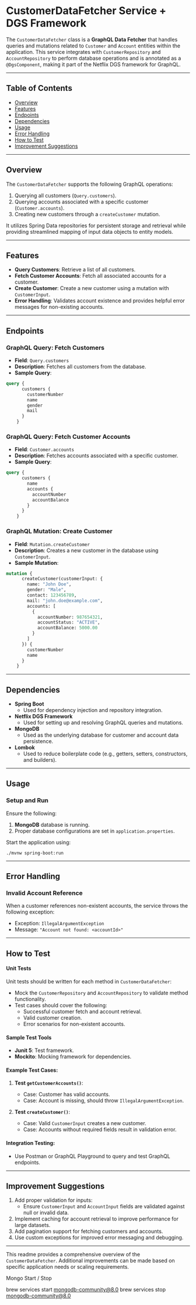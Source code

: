 

# CustomerDataFetcher Service + DGS Framework


The `CustomerDataFetcher` class is a **GraphQL Data Fetcher** that handles queries and mutations related to `Customer` and `Account` entities within the application. This service integrates with `CustomerRepository` and `AccountRepository` to perform database operations and is annotated as a `@DgsComponent`, making it part of the Netflix DGS framework for GraphQL.

---

## Table of Contents

- [Overview](#overview)
- [Features](#features)
- [Endpoints](#endpoints)
- [Dependencies](#dependencies)
- [Usage](#usage)
- [Error Handling](#error-handling)
- [How to Test](#how-to-test)
- [Improvement Suggestions](#improvement-suggestions)

---

## Overview

The `CustomerDataFetcher` supports the following GraphQL operations:
1. Querying all customers (`Query.customers`).
2. Querying accounts associated with a specific customer (`Customer.accounts`).
3. Creating new customers through a `createCustomer` mutation.

It utilizes Spring Data repositories for persistent storage and retrieval while providing streamlined mapping of input data objects to entity models.

---

## Features

- **Query Customers**: Retrieve a list of all customers.
- **Fetch Customer Accounts**: Fetch all associated accounts for a customer.
- **Create Customer**: Create a new customer using a mutation with `CustomerInput`.
- **Error Handling**: Validates account existence and provides helpful error messages for non-existing accounts.

---

## Endpoints

### GraphQL Query: Fetch Customers

- **Field**: `Query.customers`
- **Description**: Fetches all customers from the database.
- **Sample Query**:
```graphql
query {
      customers {
        customerNumber
        name
        gender
        mail
      }
    }
```

### GraphQL Query: Fetch Customer Accounts

- **Field**: `Customer.accounts`
- **Description**: Fetches accounts associated with a specific customer.
- **Sample Query**:
```graphql
query {
      customers {
        name
        accounts {
          accountNumber
          accountBalance
        }
      }
    }
```

### GraphQL Mutation: Create Customer

- **Field**: `Mutation.createCustomer`
- **Description**: Creates a new customer in the database using `CustomerInput`.
- **Sample Mutation**:
```graphql
mutation {
      createCustomer(customerInput: {
        name: "John Doe",
        gender: "Male",
        contact: 123456789,
        mail: "john.doe@example.com",
        accounts: [
          {
            accountNumber: 987654321,
            accountStatus: "ACTIVE",
            accountBalance: 5000.00
          }
        ]
      }) {
        customerNumber
        name
      }
    }
```

---

## Dependencies

- **Spring Boot**
  - Used for dependency injection and repository integration.
- **Netflix DGS Framework**
  - Used for setting up and resolving GraphQL queries and mutations.
- **MongoDB**
  - Used as the underlying database for customer and account data persistence.
- **Lombok**
  - Used to reduce boilerplate code (e.g., getters, setters, constructors, and builders).

---

## Usage

### Setup and Run

Ensure the following:
1. **MongoDB** database is running.
2. Proper database configurations are set in `application.properties`.

Start the application using:
```shell script
./mvnw spring-boot:run
```

---

## Error Handling

### Invalid Account Reference

When a customer references non-existent accounts, the service throws the following exception:
- Exception: `IllegalArgumentException`
- Message: `"Account not found: <accountId>"`

---

## How to Test

#### Unit Tests
Unit tests should be written for each method in `CustomerDataFetcher`:
- Mock the `CustomerRepository` and `AccountRepository` to validate method functionality.
- Test cases should cover the following:
  - Successful customer fetch and account retrieval.
  - Valid customer creation.
  - Error scenarios for non-existent accounts.

#### Sample Test Tools
- **Junit 5**: Test framework.
- **Mockito**: Mocking framework for dependencies.

#### Example Test Cases:
1. **Test `getCustomerAccounts()`**:
   - Case: Customer has valid accounts.
   - Case: Account is missing, should throw `IllegalArgumentException`.

2. **Test `createCustomer()`**:
   - Case: Valid `CustomerInput` creates a new customer.
   - Case: Accounts without required fields result in validation error.

#### Integration Testing:
- Use Postman or GraphQL Playground to query and test GraphQL endpoints.

---

## Improvement Suggestions

1. Add proper validation for inputs:
   - Ensure `CustomerInput` and `AccountInput` fields are validated against null or invalid data.
2. Implement caching for account retrieval to improve performance for large datasets.
3. Add pagination support for fetching customers and accounts.
4. Use custom exceptions for improved error messaging and debugging.

---

This readme provides a comprehensive overview of the `CustomerDataFetcher`. Additional improvements can be made based on specific application needs or scaling requirements.


Mongo Start / Stop

brew services start mongodb-community@8.0
brew services stop mongodb-community@8.0
